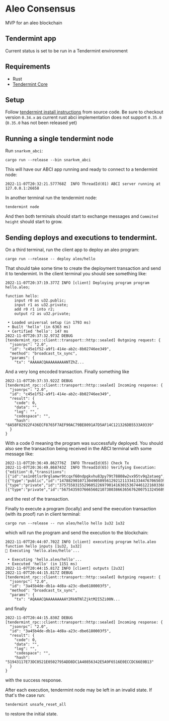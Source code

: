 # Aleo Consensus
MVP for an aleo blockchain

## Tendermint app

Current status is set to be run in a Tendermint environment

## Requirements

- Rust
- [Tendermint Core](https://github.com/tendermint/tendermint)

## Setup

Follow [tendermint install instructions](https://github.com/tendermint/tendermint/blob/main/docs/introduction/install.md) from source code. Be sure to checkout version `0.34.x` as current rust abci implementation does not support `0.35.0` (`0.35.0` has not been released yet)

## Running a single tendermint node

Run `snarkvm_abci`:

```shell
cargo run --release --bin snarkvm_abci
```

This will have our ABCI app running and ready to connect to a tendermint node:

```
2022-11-07T20:32:21.577768Z  INFO ThreadId(01) ABCI server running at 127.0.0.1:26658
```

In another terminal run the tendermint node:

```shell
tendermint node
```

And then both terminals should start to exchange messages and `Commited height` should start to grow.

## Sending deploys and executions to tendermint.

On a third terminal, run the client app to deploy an aleo program:

```shell
cargo run --release -- deploy aleo/hello
```

That should take some time to create the deployment transaction and send it to tendermint. In the client terminal you should see something like:

```
2022-11-07T20:37:19.377Z INFO [client] Deploying program program hello.aleo;

function hello:
    input r0 as u32.public;
    input r1 as u32.private;
    add r0 r1 into r2;
    output r2 as u32.private;

 • Loaded universal setup (in 1793 ms)
 • Built 'hello' (in 6363 ms)
 • Certified 'hello': 147 ms
2022-11-07T20:37:32.973Z DEBUG [tendermint_rpc::client::transport::http::sealed] Outgoing request: {
  "jsonrpc": "2.0",
  "id": "c45e1f52-a9f1-414e-ab2c-8b02746ee349",
  "method": "broadcast_tx_sync",
  "params": {
    "tx": "AAAAACQAAAAAAAAANTZhZ...
```
And a very long encoded transaction. Finally something like

```
2022-11-07T20:37:33.922Z DEBUG [tendermint_rpc::client::transport::http::sealed] Incoming response: {
  "jsonrpc": "2.0",
  "id": "c45e1f52-a9f1-414e-ab2c-8b02746ee349",
  "result": {
    "code": 0,
    "data": "",
    "log": "",
    "codespace": "",
    "hash": "6A58F82922F436ECF8765F7AEF90AC79BE8091A7D5AF14C121326DB5533A9339"
  }
}
```

With a code 0 meaning the program was successfully deployed. You should also see the transaction being received in the ABCI terminal with some message like:

```
2022-11-07T20:36:49.862776Z  INFO ThreadId(65) Check Tx
2022-11-07T20:36:49.868743Z  INFO ThreadId(65) Verifying Execution: {"edition":0,"transitions":[{"id":"as1n0tlsr9rglamwr9tcqxf60ndpgkvhu83py79t78808w2vx95tv9q2ataeg","program":"hello.aleo","function":"hello","inputs":[{"type":"public","id":"1478829010713049050956129212113341334476706503997215127720201268298504260669field","value":"1u32"},{"type":"private","id":"375755831552960522697901416301536744612216033684938328198044587457082215962field","value":"ciphertext1qyq0lmjlsmwjwxxuxft5vw24pqj70fv76pj2q8a96m37mpyqregxzrge629d3"}],"outputs":[{"type":"private","id":"567543593766656021073803866365676200751324568935625558453747354077101654776field","value":"ciphertext1qyq265hx4fqu0edg8rdlwl44vatns7jwtn4hksfpylma3h3nm7rrxpcew67q6"}],"proof":"proof1qqqqzqqqqqqqqqqqm2uje400mwxc56umrwqj8jfefxnfnplgtcl7gc9kq68rxwnfzk...
```
and the rest of the transaction.


Finally to execute a program (locally) and send the execution transaction (with its proof) run in client terminal:

```shell
cargo run --release -- run aleo/hello hello 1u32 1u32
```
which will run the program and send the execution to the blockchain:

```
2022-11-07T20:44:07.702Z INFO [client] executing program hello.aleo function hello inputs [1u32, 1u32]
🚀 Executing 'hello.aleo/hello'...

 • Executing 'hello.aleo/hello'...
 • Executed 'hello' (in 1151 ms)
2022-11-07T20:44:15.817Z INFO [client] outputs [2u32]
2022-11-07T20:44:15.817Z DEBUG [tendermint_rpc::client::transport::http::sealed] Outgoing request: {
  "jsonrpc": "2.0",
  "id": "3a45b4de-db1a-4d8a-a23c-dbe6180003f5",
  "method": "broadcast_tx_sync",
  "params": {
    "tx": "AQAAACQAAAAAAAAAY2RkNTNlZjktM2I5Zi00N...
```
and finally
```
2022-11-07T20:44:15.830Z DEBUG [tendermint_rpc::client::transport::http::sealed] Incoming response: {
  "jsonrpc": "2.0",
  "id": "3a45b4de-db1a-4d8a-a23c-dbe6180003f5",
  "result": {
    "code": 0,
    "data": "",
    "log": "",
    "codespace": "",
    "hash": "51943117E73DC0521E0502795ADD8DC1A40856342E5A9F6516E0ECCDC66E0B13"
  }
}
```
with the success response.

After each execution, tendermint node may be left in an invalid state. If that's the case run:

```shell
tendermint unsafe_reset_all
```

to restore the initial state.